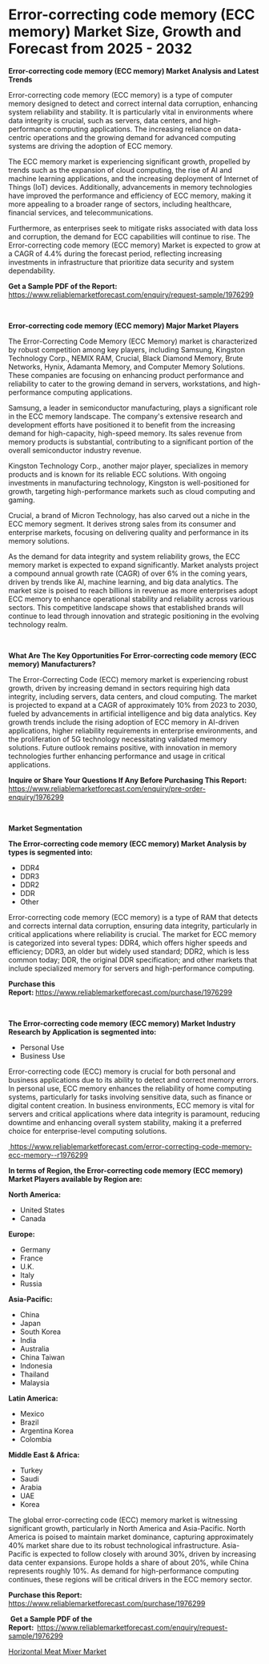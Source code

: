 <p><h1>Error-correcting code memory (ECC memory) Market Size, Growth and Forecast from 2025 - 2032</h1></p><p><strong>Error-correcting code memory (ECC memory) Market Analysis and Latest Trends</strong></p>
<p><p>Error-correcting code memory (ECC memory) is a type of computer memory designed to detect and correct internal data corruption, enhancing system reliability and stability. It is particularly vital in environments where data integrity is crucial, such as servers, data centers, and high-performance computing applications. The increasing reliance on data-centric operations and the growing demand for advanced computing systems are driving the adoption of ECC memory.</p><p>The ECC memory market is experiencing significant growth, propelled by trends such as the expansion of cloud computing, the rise of AI and machine learning applications, and the increasing deployment of Internet of Things (IoT) devices. Additionally, advancements in memory technologies have improved the performance and efficiency of ECC memory, making it more appealing to a broader range of sectors, including healthcare, financial services, and telecommunications.</p><p>Furthermore, as enterprises seek to mitigate risks associated with data loss and corruption, the demand for ECC capabilities will continue to rise. The Error-correcting code memory (ECC memory) Market is expected to grow at a CAGR of 4.4% during the forecast period, reflecting increasing investments in infrastructure that prioritize data security and system dependability.</p></p>
<p><strong>Get a Sample PDF of the Report:&nbsp;</strong> <a href="https://www.reliablemarketforecast.com/enquiry/request-sample/1976299?utm_campaign=2633&utm_medium=2&utm_source=Github&utm_content=ia&utm_term=28022025&utm_id=error-correcting-code-memory-ecc-memory">https://www.reliablemarketforecast.com/enquiry/request-sample/1976299</a></p>
<p>&nbsp;</p>
<p><strong>Error-correcting code memory (ECC memory) Major Market Players</strong></p>
<p><p>The Error-Correcting Code Memory (ECC Memory) market is characterized by robust competition among key players, including Samsung, Kingston Technology Corp., NEMIX RAM, Crucial, Black Diamond Memory, Brute Networks, Hynix, Adamanta Memory, and Computer Memory Solutions. These companies are focusing on enhancing product performance and reliability to cater to the growing demand in servers, workstations, and high-performance computing applications.</p><p>Samsung, a leader in semiconductor manufacturing, plays a significant role in the ECC memory landscape. The company's extensive research and development efforts have positioned it to benefit from the increasing demand for high-capacity, high-speed memory. Its sales revenue from memory products is substantial, contributing to a significant portion of the overall semiconductor industry revenue.</p><p>Kingston Technology Corp., another major player, specializes in memory products and is known for its reliable ECC solutions. With ongoing investments in manufacturing technology, Kingston is well-positioned for growth, targeting high-performance markets such as cloud computing and gaming.</p><p>Crucial, a brand of Micron Technology, has also carved out a niche in the ECC memory segment. It derives strong sales from its consumer and enterprise markets, focusing on delivering quality and performance in its memory solutions.</p><p>As the demand for data integrity and system reliability grows, the ECC memory market is expected to expand significantly. Market analysts project a compound annual growth rate (CAGR) of over 6% in the coming years, driven by trends like AI, machine learning, and big data analytics. The market size is poised to reach billions in revenue as more enterprises adopt ECC memory to enhance operational stability and reliability across various sectors. This competitive landscape shows that established brands will continue to lead through innovation and strategic positioning in the evolving technology realm.</p></p>
<p>&nbsp;</p>
<p><strong>What Are The Key Opportunities For Error-correcting code memory (ECC memory) Manufacturers?</strong></p>
<p><p>The Error-Correcting Code (ECC) memory market is experiencing robust growth, driven by increasing demand in sectors requiring high data integrity, including servers, data centers, and cloud computing. The market is projected to expand at a CAGR of approximately 10% from 2023 to 2030, fueled by advancements in artificial intelligence and big data analytics. Key growth trends include the rising adoption of ECC memory in AI-driven applications, higher reliability requirements in enterprise environments, and the proliferation of 5G technology necessitating validated memory solutions. Future outlook remains positive, with innovation in memory technologies further enhancing performance and usage in critical applications.</p></p>
<p><strong>Inquire or Share Your Questions If Any Before Purchasing This Report:</strong> <a href="https://www.reliablemarketforecast.com/enquiry/pre-order-enquiry/1976299?utm_campaign=2633&utm_medium=2&utm_source=Github&utm_content=ia&utm_term=28022025&utm_id=error-correcting-code-memory-ecc-memory">https://www.reliablemarketforecast.com/enquiry/pre-order-enquiry/1976299</a></p>
<p>&nbsp;</p>
<p><strong>Market Segmentation</strong></p>
<p><strong>The Error-correcting code memory (ECC memory) Market Analysis by types is segmented into:</strong></p>
<p><ul><li>DDR4</li><li>DDR3</li><li>DDR2</li><li>DDR</li><li>Other</li></ul></p>
<p><p>Error-correcting code memory (ECC memory) is a type of RAM that detects and corrects internal data corruption, ensuring data integrity, particularly in critical applications where reliability is crucial. The market for ECC memory is categorized into several types: DDR4, which offers higher speeds and efficiency; DDR3, an older but widely used standard; DDR2, which is less common today; DDR, the original DDR specification; and other markets that include specialized memory for servers and high-performance computing.</p></p>
<p><strong>Purchase this Report:&nbsp;</strong><a href="https://www.reliablemarketforecast.com/purchase/1976299?utm_campaign=2633&utm_medium=2&utm_source=Github&utm_content=ia&utm_term=28022025&utm_id=error-correcting-code-memory-ecc-memory">https://www.reliablemarketforecast.com/purchase/1976299</a></p>
<p>&nbsp;</p>
<p><strong>The Error-correcting code memory (ECC memory) Market Industry Research by Application is segmented into:</strong></p>
<p><ul><li>Personal Use</li><li>Business Use</li></ul></p>
<p><p>Error-correcting code (ECC) memory is crucial for both personal and business applications due to its ability to detect and correct memory errors. In personal use, ECC memory enhances the reliability of home computing systems, particularly for tasks involving sensitive data, such as finance or digital content creation. In business environments, ECC memory is vital for servers and critical applications where data integrity is paramount, reducing downtime and enhancing overall system stability, making it a preferred choice for enterprise-level computing solutions.</p></p>
<p><a href="https://www.reliablemarketforecast.com/error-correcting-code-memory-ecc-memory--r1976299?utm_campaign=2633&utm_medium=2&utm_source=Github&utm_content=ia&utm_term=28022025&utm_id=error-correcting-code-memory-ecc-memory">&nbsp;https://www.reliablemarketforecast.com/error-correcting-code-memory-ecc-memory--r1976299</a></p>
<p><strong>In terms of Region, the Error-correcting code memory (ECC memory) Market Players available by Region are:</strong></p>
<p>
    <p> <strong> North America: </strong>
        <ul>
            <li>United States</li>
            <li>Canada</li>
        </ul>
        </p> 
    <p> <strong> Europe: </strong>
        <ul>
            <li>Germany</li>
            <li>France</li>
            <li>U.K.</li>
            <li>Italy</li>
            <li>Russia</li>
        </ul>
        </p> 
    <p> <strong> Asia-Pacific: </strong>
        <ul>
            <li>China</li>
            <li>Japan</li>
            <li>South Korea</li>
            <li>India</li>
            <li>Australia</li>
            <li>China Taiwan</li>
            <li>Indonesia</li>
            <li>Thailand</li>
            <li>Malaysia</li>
        </ul>
        </p> 
    <p> <strong> Latin America: </strong>
        <ul>
            <li>Mexico</li>
            <li>Brazil</li>
            <li>Argentina Korea</li>
            <li>Colombia</li>
        </ul>
        </p> 
    <p> <strong> Middle East & Africa: </strong>
        <ul>
            <li>Turkey</li>
            <li>Saudi</li>
            <li>Arabia</li>
            <li>UAE</li>
            <li>Korea</li>
        </ul>
    </p>
    </p>
<p><p>The global error-correcting code (ECC) memory market is witnessing significant growth, particularly in North America and Asia-Pacific. North America is poised to maintain market dominance, capturing approximately 40% market share due to its robust technological infrastructure. Asia-Pacific is expected to follow closely with around 30%, driven by increasing data center expansions. Europe holds a share of about 20%, while China represents roughly 10%. As demand for high-performance computing continues, these regions will be critical drivers in the ECC memory sector.</p></p>
<p><strong>Purchase this Report: </strong><a href="https://www.reliablemarketforecast.com/purchase/1976299?utm_campaign=2633&utm_medium=2&utm_source=Github&utm_content=ia&utm_term=28022025&utm_id=error-correcting-code-memory-ecc-memory">https://www.reliablemarketforecast.com/purchase/1976299</a></p>
<p>&nbsp;<strong>Get a Sample PDF of the Report:&nbsp;&nbsp;</strong><a href="https://www.reliablemarketforecast.com/enquiry/request-sample/1976299?utm_campaign=2633&utm_medium=2&utm_source=Github&utm_content=ia&utm_term=28022025&utm_id=error-correcting-code-memory-ecc-memory">https://www.reliablemarketforecast.com/enquiry/request-sample/1976299</a></p>
<p><strong></strong></p>
<p><p><a href="https://github.com/beyeagamizjp/Market-Research-Report-List-1/blob/main/horizontal-meat-mixer-market.md?utm_campaign=2633&utm_medium=2&utm_source=Github&utm_content=ia&utm_term=28022025&utm_id=error-correcting-code-memory-ecc-memory">Horizontal Meat Mixer Market</a></p></p>
